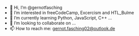 - 👋 Hi, I’m @gernotfasching
- 👀 I’m interested in freeCodeCamp, Excercism and HTL_Bulme
- 🌱 I’m currently learning Python, JavaScript, C++ ...
- 💞️ I’m looking to collaborate on ...
- 📫 How to reach me: gernot.fasching02@outlook.de

<!---
gernotfasching/gernotfasching is a ✨ special ✨ repository because its `README.md` (this file) appears on your GitHub profile.
You can click the Preview link to take a look at your changes.
--->
